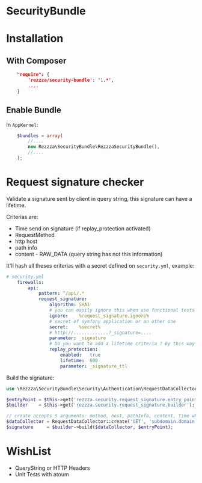 SecurityBundle
==============

# Installation

## With Composer

```json
    "require": {
        'rezzza/security-bundle': '1.*',
        ....
    }
```

## Enable Bundle

In `AppKernel`:

```php
    $bundles = array(
        //....
        new Rezzza\SecurityBundle\RezzzaSecurityBundle(),
        //....
    );
```

# Request signature checker

Validate a signature sent by client in query string, this signature can have a lifetime.

Criterias are:

- Time send on signature (if replay_protection activated)
- RequestMethod
- http host
- path info
- content - RAW_DATA (query string has not this information)

It'll hash all theses criterias with a secret defined on `security.yml`, example:

```yaml
# security.yml
    firewalls:
        api:
            pattern: ^/api/.*
            request_signature:
                algorithm: SHA1
                # you can easily ignore this when use functional tests by example
                ignore:    %request_signature.ignore%
                # secret of symfony application or an other one
                secret:    %secret%
                # http://.............?_signature=....
                parameter: _signature
                # Do you want to add a lifetime criteria ? By this way the signature will be transitory
                replay_protection:
                    enabled:   true
                    lifetime:  600
                    parameter: _signature_ttl

```

Build the signature:

```php
use \Rezzza\SecurityBundle\Security\Authentication\RequestDataCollector;

$entryPoint = $this->get('rezzza.security.request_signature.entry_point.api');  // api is the name of firewall.
$builder    = $this->get('rezzza.security.request_signature.builder');

// create accepts 5 arguments: method, host, pathInfo, content, time where the request is executed (default time())
$dataCollector = RequestDataCollector::create('GET', 'subdomain.domain.tld', '/path/to/resources.format');
$signature     = $builder->build($dataCollector, $entryPoint);
```


# WishList

- QueryString or HTTP Headers
- Unit Tests with atoum
